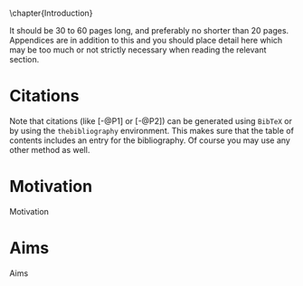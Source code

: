 \chapter{Introduction}

It should be 30 to 60 pages long, and preferably no shorter than 20 pages.
Appendices are in addition to this and you should place detail here which may be too much
or not strictly necessary when reading the relevant section.

# Citations

Note that citations (like [-@P1] or [-@P2]) can be generated using
`BibTeX` or by using the `thebibliography` environment. This makes sure
that the table of contents includes an entry for the bibliography. Of
course you may use any other method as well.

# Motivation

Motivation

# Aims

Aims
